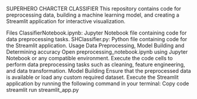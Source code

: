 SUPERHERO CHARCTER CLASSIFIER
This repository contains code for preprocessing data, building a machine learning model, and creating a Streamlit application for interactive visualization.

Files
ClassifierNotebook.ipynb: Jupyter Notebook file containing code for data preprocessing tasks.
SHClassifier.py: Python file containing code for the Streamlit application.
Usage
Data Preprocessing, Model Building and Determining accuracy 
Open preprocessing_notebook.ipynb using Jupyter Notebook or any compatible environment.
Execute the code cells to perform data preprocessing tasks such as cleaning, feature engineering, and data transformation.
Model Building
Ensure that the preprocessed data is available or load any custom required dataset.
Execute the Streamlit application by running the following command in your terminal:
Copy code
streamlit run streamlit_app.py
